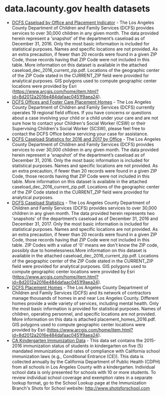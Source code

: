 # data.lacounty.gov health datasets
* [DCFS Caseload by Office and Placement Indicator](https://data.lacounty.gov/d/7kw5-y5h5) - The Los Angeles County Department of Children and Family Services (DCFS) provides services to over 30,000 children in any given month. The data provided herein represent a 'snapshot' of the department’s caseload as of December 31, 2016. Only the most basic information is included for statistical purposes. Names and specific locations are not provided. As an extra precaution, if fewer than 20 records were found in a given ZIP Code, those records having that ZIP Code were not included in this table. More information on this dataset is available in the attached caseload_dec_2016_current_zip.pdf. Locations of the geographic center of the ZIP Code stated in the CURRENT_ZIP field were provided for analytical purposes. GIS polygons used to compute geographic center locations were provided by Esri (https://www.arcgis.com/home/item.html?id=8d2012a2016e484dafaac0451f9aea24).
* [DCFS Offices and Foster Care Placement Homes](https://data.lacounty.gov/d/xwu5-q4x2) - The Los Angeles County Department of Children and Family Services (DCFS) currently operates 19 regional field offices. If you have concerns or questions about a case involving your child or a child under your care and are not sure how to contact your Children's Social Worker (CSW) or their Supervising Children's Social Worker (SCSW), please feel free to contact the DCFS Office below servicing your case for assistance.
* [DCFS Caseload Statistics for 2016 and 2017 by Office](https://data.lacounty.gov/d/wu7y-bf2y) - The Los Angeles County Department of Children and Family Services (DCFS) provides services to over 30,000 children in any given month. The data provided herein represent a 'snapshot' of the department’s caseload as of December 31, 2016. Only the most basic information is included for statistical purposes. Names and specific locations are not provided. As an extra precaution, if fewer than 20 records were found in a given ZIP Code, those records having that ZIP Code were not included in this table. More information on this dataset is available in the attached caseload_dec_2016_current_zip.pdf. Locations of the geographic center of the ZIP Code stated in the CURRENT_ZIP field were provided for analytical purposes.
* [DCFS Caseload Statistics](https://data.lacounty.gov/d/8apu-cunt) - The Los Angeles County Department of Children and Family Services (DCFS) provides services to over 30,000 children in any given month. The data provided herein represents two 'snapshots' of the department’s caseload as of December 31, 2016 and December 31, 2017. Only the most basic information is included for statistical purposes. Names and specific locations are not provided. As an extra precaution, if fewer than 20 records were found in a given ZIP Code, those records having that ZIP Code were not included in this table. ZIP Codes with a value of '0' means we don't know the ZIP code, possibly due to homelessness.More information on this dataset is available in the attached caseload_dec_2016_current_zip.pdf. Locations of the geographic center of the ZIP Code stated in the CURRENT_ZIP field were provided for analytical purposes. GIS polygons used to compute geographic center locations were provided by Esri (https://www.arcgis.com/home/item.html?id=8d2012a2016e484dafaac0451f9aea24).
* [DCFS Placement Homes](https://data.lacounty.gov/d/rw7b-f98m) - The Los Angeles County Department of Children and Family Services (DCFS) and its network of contractors manage thousands of homes in and near Los Angeles County. Different homes provide a wide variety of services, including mental health. Only the most basic information is provided for statistical purposes. Names of children, operating personnel, and specific locations are not provided. More information on this data is attached placement_homes_2016.pdf. GIS polygons used to compute geographic center locations were provided by Esri (https://www.arcgis.com/home/item.html?id=8d2012a2016e484dafaac0451f9aea24).
* [CA Kindergarten Immunization Data](https://data.lacounty.gov/d/9knf-cr67) - This data set contains the 2015-2016 immunization status of students in kindergarten on five (5) mandated immunizations and rates of compliance with California school immunization laws (e.g., Conditional Entrance (CE)). This data is collected annually by the California Department of Public Health (CDPH) from all schools in Los Angeles County with a kindergarten. Individual school data is only presented for schools with 10 or more students. To review individual school coverage and exemption rates in a separate lookup format, go to the School Lookup page at the Immunization Branch's Shots for School website: http://www.shotsforschool.com

